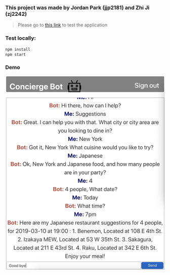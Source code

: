 ### This project was made by Jordan Park (jjp2181) and Zhi Ji (zj2242)

>Please go to [this link](http://concierge-bot.s3-website-us-east-1.amazonaws.com/) to test the application


### Test locally:

```
npm install
npm start
```


### Demo
![Alt text](chat_demo.png "Full Image")





